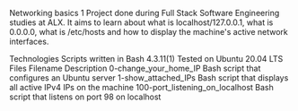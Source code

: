Networking basics 1
Project done during Full Stack Software Engineering studies at ALX. It aims to learn about what is localhost/127.0.0.1, what is 0.0.0.0, what is /etc/hosts and how to display the machine's active network interfaces.

Technologies
Scripts written in Bash 4.3.11(1)
Tested on Ubuntu 20.04 LTS
Files
Filename	Description
0-change_your_home_IP	Bash script that configures an Ubuntu server
1-show_attached_IPs	Bash script that displays all active IPv4 IPs on the machine
100-port_listening_on_localhost	Bash script that listens on port 98 on localhost
